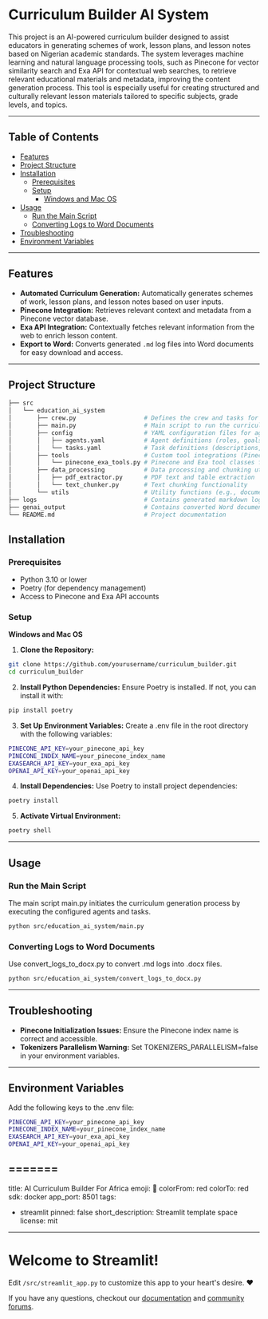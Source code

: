 # Curriculum Builder AI System

This project is an AI-powered curriculum builder designed to assist educators in generating schemes of work, lesson plans, and lesson notes based on Nigerian academic standards. The system leverages machine learning and natural language processing tools, such as Pinecone for vector similarity search and Exa API for contextual web searches, to retrieve relevant educational materials and metadata, improving the content generation process. This tool is especially useful for creating structured and culturally relevant lesson materials tailored to specific subjects, grade levels, and topics.

---

## Table of Contents
- [Features](#features)
- [Project Structure](#project-structure)
- [Installation](#installation)
  - [Prerequisites](#prerequisites)
  - [Setup](#setup)
    - [Windows and Mac OS](#windows-and-mac-os)
- [Usage](#usage)
  - [Run the Main Script](#run-the-main-script)
  - [Converting Logs to Word Documents](#converting-logs-to-word-documents)
- [Troubleshooting](#troubleshooting)
- [Environment Variables](#environment-variables)

---

## Features

- **Automated Curriculum Generation:** Automatically generates schemes of work, lesson plans, and lesson notes based on user inputs.
- **Pinecone Integration:** Retrieves relevant context and metadata from a Pinecone vector database.
- **Exa API Integration:** Contextually fetches relevant information from the web to enrich lesson content.
- **Export to Word:** Converts generated `.md` log files into Word documents for easy download and access.

---

## Project Structure
```bash
├── src
│   └── education_ai_system
│       ├── crew.py                   # Defines the crew and tasks for the curriculum generation agents
│       ├── main.py                   # Main script to run the curriculum generation process
│       ├── config                    # YAML configuration files for agents and tasks
│       │   ├── agents.yaml           # Agent definitions (roles, goals, backstories)
│       │   └── tasks.yaml            # Task definitions (descriptions, expected outputs)
│       ├── tools                     # Custom tool integrations (Pinecone, Exa)
│       │   └── pinecone_exa_tools.py # Pinecone and Exa tool classes for data retrieval
│       ├── data_processing           # Data processing and chunking utilities
│       │   ├── pdf_extractor.py      # PDF text and table extraction
│       │   └── text_chunker.py       # Text chunking functionality
│       └── utils                     # Utility functions (e.g., document conversion)
├── logs                              # Contains generated markdown logs
├── genai_output                      # Contains converted Word documents from logs
└── README.md                         # Project documentation

```

## Installation
### Prerequisites
- Python 3.10 or lower
- Poetry (for dependency management)
- Access to Pinecone and Exa API accounts

### Setup
**Windows and Mac OS**
1. **Clone the Repository:**
```bash
git clone https://github.com/yourusername/curriculum_builder.git
cd curriculum_builder
```
2. **Install Python Dependencies:**
Ensure Poetry is installed. If not, you can install it with:
```bash
pip install poetry
```
3. **Set Up Environment Variables:**
Create a .env file in the root directory with the following variables:
```bash
PINECONE_API_KEY=your_pinecone_api_key
PINECONE_INDEX_NAME=your_pinecone_index_name
EXASEARCH_API_KEY=your_exa_api_key
OPENAI_API_KEY=your_openai_api_key
```
4. **Install Dependencies:**
Use Poetry to install project dependencies:
```bash
poetry install
```
5. **Activate Virtual Environment:**
```bash
poetry shell
```
---
## Usage
### Run the Main Script
The main script main.py initiates the curriculum generation process by executing the configured agents and tasks.
```bash
python src/education_ai_system/main.py
```
### Converting Logs to Word Documents
Use convert_logs_to_docx.py to convert .md logs into .docx files.
```bash
python src/education_ai_system/convert_logs_to_docx.py
```
---

## Troubleshooting
- **Pinecone Initialization Issues:** Ensure the Pinecone index name is correct and accessible.
- **Tokenizers Parallelism Warning:** Set TOKENIZERS_PARALLELISM=false in your environment variables.
---

## Environment Variables
Add the following keys to the .env file:
```bash
PINECONE_API_KEY=your_pinecone_api_key
PINECONE_INDEX_NAME=your_pinecone_index_name
EXASEARCH_API_KEY=your_exa_api_key
OPENAI_API_KEY=your_openai_api_key
```

=======
---
title: AI Curriculum Builder For Africa
emoji: 🚀
colorFrom: red
colorTo: red
sdk: docker
app_port: 8501
tags:
- streamlit
pinned: false
short_description: Streamlit template space
license: mit
---

# Welcome to Streamlit!

Edit `/src/streamlit_app.py` to customize this app to your heart's desire. :heart:

If you have any questions, checkout our [documentation](https://docs.streamlit.io) and [community
forums](https://discuss.streamlit.io).

